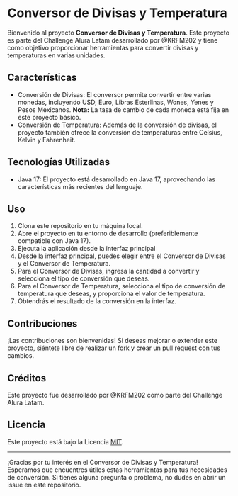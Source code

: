 # Conversor de Divisas y Temperatura

Bienvenido al proyecto **Conversor de Divisas y Temperatura**. Este proyecto es parte del Challenge Alura Latam desarrollado por @KRFM202 y tiene como objetivo proporcionar herramientas para convertir divisas y temperaturas en varias unidades. 

## Características

- Conversión de Divisas: El conversor permite convertir entre varias monedas, incluyendo USD, Euro, Libras Esterlinas, Wones, Yenes y Pesos Mexicanos.
  **Nota:** La tasa de cambio de cada moneda está fija en este proyecto básico.
- Conversión de Temperatura: Además de la conversión de divisas, el proyecto también ofrece la conversión de temperaturas entre Celsius, Kelvin y Fahrenheit.

## Tecnologías Utilizadas

- Java 17: El proyecto está desarrollado en Java 17, aprovechando las características más recientes del lenguaje.

## Uso

1. Clona este repositorio en tu máquina local.
2. Abre el proyecto en tu entorno de desarrollo (preferiblemente compatible con Java 17).
3. Ejecuta la aplicación desde la interfaz principal
4. Desde la interfaz principal, puedes elegir entre el Conversor de Divisas y el Conversor de Temperatura.
5. Para el Conversor de Divisas, ingresa la cantidad a convertir y selecciona el tipo de conversión que deseas.
6. Para el Conversor de Temperatura, selecciona el tipo de conversión de temperatura que deseas, y proporciona el valor de temperatura.
7. Obtendrás el resultado de la conversión en la interfaz.

## Contribuciones

¡Las contribuciones son bienvenidas! Si deseas mejorar o extender este proyecto, siéntete libre de realizar un fork y crear un pull request con tus cambios.

## Créditos

Este proyecto fue desarrollado por @KRFM202 como parte del Challenge Alura Latam.

## Licencia

Este proyecto está bajo la Licencia [MIT](LICENSE).

---

¡Gracias por tu interés en el Conversor de Divisas y Temperatura! Esperamos que encuentres útiles estas herramientas para tus necesidades de conversión. Si tienes alguna pregunta o problema, no dudes en abrir un issue en este repositorio.
